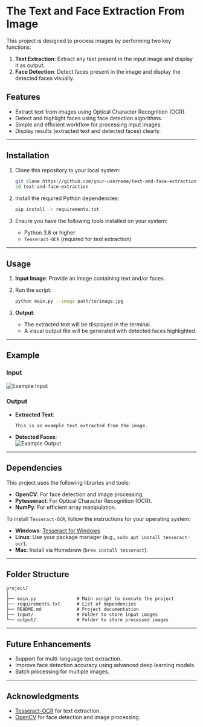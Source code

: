 
# The Text and Face Extraction From Image

This project is designed to process images by performing two key functions:

1. **Text Extraction**: Extract any text present in the input image and display it as output.  
2. **Face Detection**: Detect faces present in the image and display the detected faces visually.

## Features

- Extract text from images using Optical Character Recognition (OCR).  
- Detect and highlight faces using face detection algorithms.  
- Simple and efficient workflow for processing input images.  
- Display results (extracted text and detected faces) clearly.

---

## Installation

1. Clone this repository to your local system:
   ```bash
   git clone https://github.com/your-username/text-and-face-extraction.git
   cd text-and-face-extraction
   ```

2. Install the required Python dependencies:
   ```bash
   pip install -r requirements.txt
   ```

3. Ensure you have the following tools installed on your system:
   - Python 3.8 or higher
   - `Tesseract-OCR` (required for text extraction)

---

## Usage

1. **Input Image**: Provide an image containing text and/or faces.  
2. Run the script:
   ```bash
   python main.py --image path/to/image.jpg
   ```

3. **Output**:
   - The extracted text will be displayed in the terminal.  
   - A visual output file will be generated with detected faces highlighted.

---

## Example

### Input  
![Example Input](path/to/example-input.jpg)

### Output
- **Extracted Text**:  
  ```
  This is an example text extracted from the image.
  ```
- **Detected Faces**:  
  ![Example Output](path/to/example-output.jpg)

---

## Dependencies

This project uses the following libraries and tools:

- **OpenCV**: For face detection and image processing.  
- **Pytesseract**: For Optical Character Recognition (OCR).  
- **NumPy**: For efficient array manipulation.  

To install `Tesseract-OCR`, follow the instructions for your operating system:  
- **Windows**: [Tesseract for Windows](https://github.com/tesseract-ocr/tesseract)  
- **Linux**: Use your package manager (e.g., `sudo apt install tesseract-ocr`).  
- **Mac**: Install via Homebrew (`brew install tesseract`).

---

## Folder Structure

```
project/
│
├── main.py               # Main script to execute the project
├── requirements.txt      # List of dependencies
├── README.md             # Project documentation
├── input/                # Folder to store input images
└── output/               # Folder to store processed images
```

---

## Future Enhancements

- Support for multi-language text extraction.  
- Improve face detection accuracy using advanced deep learning models.  
- Batch processing for multiple images.

---

## Acknowledgments

- [Tesseract-OCR](https://github.com/tesseract-ocr/tesseract) for text extraction.  
- [OpenCV](https://opencv.org/) for face detection and image processing.  
